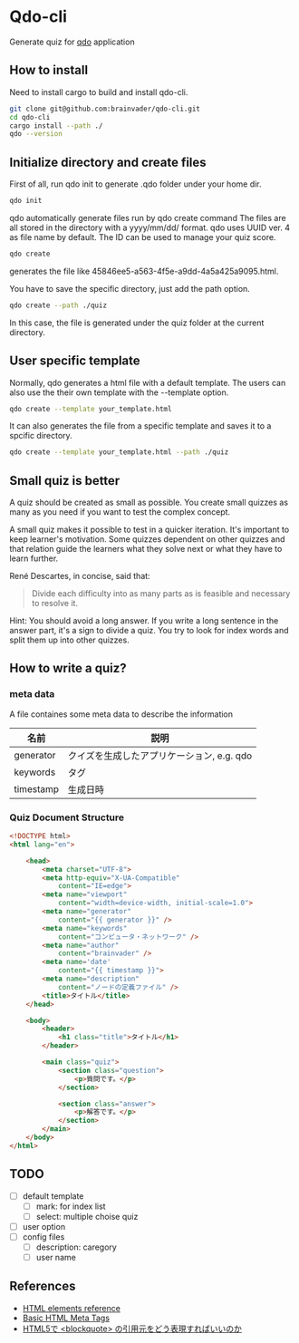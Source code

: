 # Qdo-cli

Generate quiz for [qdo](https://github.com/brainvader/qdo) application

## How to install

Need to install cargo to build and install qdo-cli.

```bash
git clone git@github.com:brainvader/qdo-cli.git
cd qdo-cli
cargo install --path ./
qdo --version
```

## Initialize directory and create files

First of all, run qdo init to generate .qdo folder under your home dir.

```bash
qdo init
```

qdo automatically generate files run by qdo create command The files are all stored in the directory with a yyyy/mm/dd/ format. qdo uses UUID ver. 4 as file name by default. The ID can be used to manage your quiz score.

```bash
qdo create
```

generates the file like 45846ee5-a563-4f5e-a9dd-4a5a425a9095.html.

You have to save the specific directory, just add the path option.

```bash
qdo create --path ./quiz
```

In this case, the file is generated under the quiz folder at the current directory.

## User specific template

Normally, qdo generates a html file with a default template. The users can also use the their own template with the --template option. 

```bash
qdo create --template your_template.html
```

It can also generates the file from a specific template and saves it to a spcific directory.

```bash
qdo create --template your_template.html --path ./quiz
```

## Small quiz is better

A quiz should be created as small as possible. You create small quizzes as many as you need if you want to test the complex concept.

A small quiz makes it possible to test in a quicker iteration. It's important to keep learner's motivation. Some quizzes dependent on other quizzes and that relation guide the learners what they solve next or what they have to learn further.

René Descartes, in concise, said that:

> Divide each difficulty into as many parts as is feasible and necessary to resolve it.

Hint: You should avoid a long answer. If you write a long sentence in the answer part, it's a sign to divide a quiz. You try to look for index words and split them up into other quizzes.

## How to write a quiz?

### meta data

A file containes some meta data to describe the information

| 名前 | 説明 |
| --- | --- |
| generator | クイズを生成したアプリケーション, e.g. qdo|
| keywords | タグ |
| timestamp | 生成日時 |

### Quiz Document Structure

```html
<!DOCTYPE html>
<html lang="en">

    <head>
        <meta charset="UTF-8">
        <meta http-equiv="X-UA-Compatible"
            content="IE=edge">
        <meta name="viewport"
            content="width=device-width, initial-scale=1.0">
        <meta name="generator"
            content="{{ generator }}" />
        <meta name="keywords"
            content="コンピュータ・ネットワーク" />
        <meta name="author"
            content="brainvader" />
        <meta name='date'
            content="{{ timestamp }}">
        <meta name="description"
            content="ノードの定義ファイル" />
        <title>タイトル</title>
    </head>

    <body>
        <header>
            <h1 class="title">タイトル</h1>
        </header>

        <main class="quiz">
            <section class="question">
                <p>質問です。</p>
            </section>

            <section class="answer">
                <p>解答です。</p>
            </section>
        </main>
    </body>
</html>
```

## TODO

- [ ] default template
  - [ ] mark: for index list
  - [ ] select: multiple choise quiz
- [ ] user option
- [ ] config files
  - [ ] description: caregory
  - [ ] user name

## References

- [HTML elements reference](https://developer.mozilla.org/en-US/docs/Web/HTML/Element)
- [Basic HTML Meta Tags](https://gist.github.com/whitingx/3840905)
- [HTML5で \<blockquote\> の引用元をどう表現すればいいのか](https://note.kiriukun.com/entry/20190814-how-to-explain-blockquote-source-in-html5)
